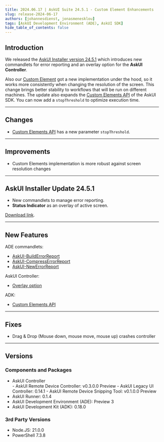 ```yaml
---
title: 2024.06.17 | AskUI Suite 24.5.1 - Custom Element Enhancements
slug: release-2024-06-17
authors: [johannesdienst, jonasmenesklou]
tags: [AskUI Development Environment (ADE), AskUI SDK]
hide_table_of_contents: false
---
```


## Introduction
We released the [AskUI Installer version 24.5.1](#askui-installer-update-2451) which introduces new commandlets for error reporting and an overlay option for the **AskUI Controller**.

Also our [Custom Element](#changes) got a new implementation under the hood, so it works more consistently when changing the resolution of the screen. This change brings better stability to workflows that will be run on different machines. The update also expands the [Custom Elements API](https://docs.askui.com/docs/api/Element-Descriptions/customelement) of the AskUI SDK. You can now add a `stopThreshold` to optimize execution time.

---

## Changes

- [Custom Elements API](https://docs.askui.com/docs/api/Element-Descriptions/customelement) has a new parameter `stopThreshold`.

---

## Improvements

- Custom Elements implementation is more robust against screen resolution changes

---

## AskUI Installer Update 24.5.1

- New commandlets to manage error reporting.
- **Status Indicator** as an overlay of active screen.

[Download link](https://files.askui.com/releases/Installer/24.5.1/AskUI-Suite-24.5.1-System-Installer-Win-AMD64-Full.exe).

---

## New Features
ADE commandlets:

- [AskUI-BuildErrorReport](https://docs.askui.com/docs/adk/Components/AskUI-Development-Environment#askui-builderrorreport-command)
- [AskUI-CompressErrorReport](https://docs.askui.com/docs/adk/Components/AskUI-Development-Environment#askui-compresserrorreport-command)
- [AskUI-NewErrorReport](https://docs.askui.com/docs/adk/Components/AskUI-Development-Environment#askui-newerrorreport-command)

AskUI Controller:
- [Overlay option](https://docs.askui.com/docs/adk/Components/AskUI-Controller#render-status-indicator-askui-development-environment)

ADK:
- [Custom Elements API](https://docs.askui.com/docs/api/Element-Descriptions/customelement)

---

## Fixes

- Drag & Drop (Mouse down, mouse move, mouse up) crashes controller

---
## Versions

### Components and Packages
- AskUI Controller  
        - AskUI Remote Device Controller: v0.3.0.0 Preview 
        - AskUI Legacy UI Controller: 0.14.1
        - AskUI Remote Device Snipping Tool: v0.1.0.0 Preview
- AskUI Runner: 0.1.4
- AskUI Development Environment (ADE): Preview 3
- AskUI Development Kit (ADK): 0.18.0

### 3rd Party Versions
- Node.JS: 21.0.0
- PowerShell 7.3.8